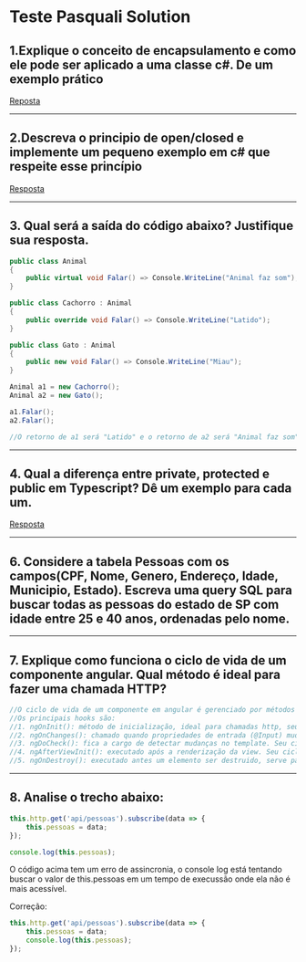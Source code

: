 # Teste Pasquali Solution

## 1.Explique o conceito de encapsulamento e como ele pode ser aplicado a uma classe c#. De um exemplo prático
[Reposta](https://github.com/GuilhermeAlves99/TestePraticoPasquali/blob/master/Resposta1/Program.cs)
______________________________________________________________________________________________________________
## 2.Descreva o principio de open/closed e implemente um pequeno exemplo em c# que respeite esse princípio
[Resposta](https://github.com/GuilhermeAlves99/TestePraticoPasquali/blob/master/Resposta2/Program.cs)
______________________________________________________________________________________________________________
## 3. Qual será a saída do código abaixo? Justifique sua resposta.
```csharp
public class Animal
{
    public virtual void Falar() => Console.WriteLine("Animal faz som");
}

public class Cachorro : Animal
{
    public override void Falar() => Console.WriteLine("Latido");
}

public class Gato : Animal
{
    public new void Falar() => Console.WriteLine("Miau");
}

Animal a1 = new Cachorro();
Animal a2 = new Gato();

a1.Falar();
a2.Falar();

//O retorno de a1 será "Latido" e o retorno de a2 será "Animal faz som", pois apenas a classe Cachorro sobrescreve o valor de Falar()
```
______________________________________________________________________________________________________________
## 4. Qual a diferença entre private, protected e public em Typescript? Dê um exemplo para cada um.
[Resposta](https://github.com/GuilhermeAlves99/TestePraticoPasquali/tree/master/Resposta4)
______________________________________________________________________________________________________________
## 6. Considere a tabela Pessoas com os campos(CPF, Nome, Genero, Endereço, Idade, Municipio, Estado). Escreva uma query SQL para buscar todas as pessoas do estado de SP com idade entre 25 e 40 anos, ordenadas pelo nome.
______________________________________________________________________________________________________________
## 7. Explique como funciona o ciclo de vida de um componente angular. Qual método é ideal para fazer uma chamada HTTP?
```typescript
//O ciclo de vida de um componente em angular é gerenciado por métodos (hooks)
//Os principais hooks são:
//1. ngOnInit(): método de inicialização, ideal para chamadas http, seu ciclo de vida se encerra após a inicialização.
//2. ngOnChanges(): chamado quando propriedades de entrada (@Input) mudam. Seu ciclo de vida é atualizado a cada interação com um input.
//3. ngDoCheck(): fica a cargo de detectar mudanças no template. Seu ciclo de vida é renovado quando há mudanças na tela.
//4. ngAfterViewInit(): executado após a renderização da view. Seu ciclo de vida se encerra quando a View é carregada
//5. ngOnDestroy(): executado antes um elemento ser destruido, serve para limpeza de dados.
```
______________________________________________________________________________________________________________

## 8. Analise o trecho abaixo: 
```typescript
this.http.get('api/pessoas').subscribe(data => {  
    this.pessoas = data;  
});  

console.log(this.pessoas);
```

O código acima tem um erro de assincronia, o console log está tentando buscar o valor de this.pessoas em um tempo de execussão onde ela não é mais acessível.

Correção:
```typescript
this.http.get('api/pessoas').subscribe(data => {  
    this.pessoas = data;  
    console.log(this.pessoas);
});
```
